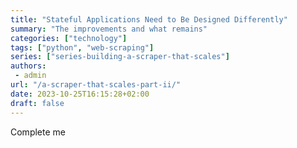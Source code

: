 ```yaml
---
title: "Stateful Applications Need to Be Designed Differently"
summary: "The improvements and what remains"
categories: ["technology"]
tags: ["python", "web-scraping"]
series: ["series-building-a-scraper-that-scales"]
authors:
 - admin
url: "/a-scraper-that-scales-part-ii/"
date: 2023-10-25T16:15:28+02:00
draft: false
---
```


Complete me